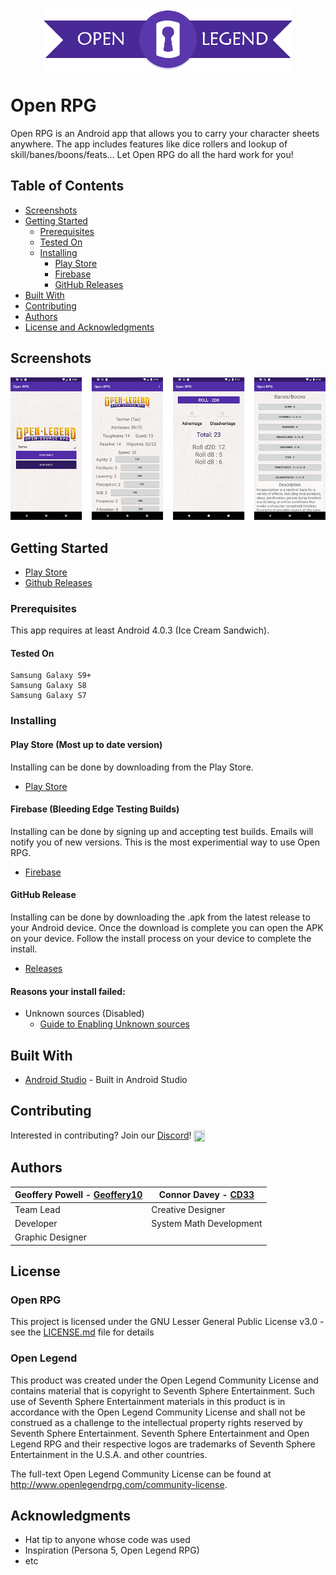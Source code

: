 <p align="center">
<img align="center" width="398" height="100" src="https://github.com/Geoffery10/Mobile-RPG/blob/master/github_assets/icon_banner.jpg">
</p>

# Open RPG
Open RPG is an Android app that allows you to carry your character sheets anywhere. 
The app includes features like dice rollers and lookup of skill/banes/boons/feats... 
Let Open RPG do all the hard work for you!

## Table of Contents
* [Screenshots](#screenshots)
* [Getting Started](#getting-started)
  * [Prerequisites](#prerequisites)
  * [Tested On](#tested-on)
  * [Installing](#installing)
    * [Play Store](#play-store-most-up-to-date-version)
    * [Firebase](#firebase-bleeding-edge-testing-builds)
    * [GitHub Releases](#github-release)
* [Built With](#built-with)
* [Contributing](#contributing)  
* [Authors](#authors)
* [License and Acknowledgments](#license)

## Screenshots
![Screenshot](https://github.com/Geoffery10/Mobile-RPG/blob/master/github_assets/Screenshot_1568401566.png?raw=true)

## Getting Started

* [Play Store](https://play.google.com/store/apps/details?id=com.thecoredepository.mobile_rpg)
* [Github Releases](https://github.com/Geoffery10/Mobile-RPG/releases)

### Prerequisites

This app requires at least Android 4.0.3 (Ice Cream Sandwich).

#### Tested On
```
Samsung Galaxy S9+
Samsung Galaxy S8
Samsung Galaxy S7
```

### Installing

#### Play Store (Most up to date version)

Installing can be done by downloading from the Play Store.
* [Play Store](https://play.google.com/store/apps/details?id=com.thecoredepository.mobile_rpg)

#### Firebase (Bleeding Edge Testing Builds)
Installing can be done by signing up and accepting test builds. Emails will notify you of new versions. This is the most experimential way to use Open RPG.
* [Firebase](https://appdistribution.firebase.dev/i/B74jmJty)
  
#### GitHub Release 

Installing can be done by downloading the .apk from the latest release to your Android device. Once the download is complete you can open the APK on your device. Follow the install process on your device to complete the install. 

* [Releases](https://github.com/Geoffery10/Mobile-RPG/releases)

#### Reasons your install failed: 

* Unknown sources (Disabled)
  * [Guide to Enabling Unknown sources](https://www.cnet.com/how-to/how-to-install-apps-outside-of-google-play/)

## Built With

* [Android Studio](https://developer.android.com/studio) - Built in Android Studio

## Contributing

Interested in contributing? Join our [Discord](https://discord.gg/yh7E5S3)! <a href="https://discord.gg/yh7E5S3"><img align="center" width="18" height="18" src="https://cdn3.iconfinder.com/data/icons/popular-services-brands-vol-2/512/discord-128.png"></a>


## Authors
Geoffery Powell - [Geoffery10](https://github.com/Geoffery10) | Connor Davey - [CD33](https://github.com/connordavey33)
--------------------------------------------------------------|--------------------------------------------------------
Team Lead | Creative Designer
Developer | System Math Development
Graphic Designer | 

## License

### Open RPG
This project is licensed under the GNU Lesser General Public License v3.0 - see the [LICENSE.md](https://github.com/Geoffery10/Open-RPG/blob/master/LICENSE) file for details

### Open Legend 
This product was created under the Open Legend Community License and contains material that is copyright to Seventh Sphere Entertainment. Such use of Seventh Sphere Entertainment materials in this product is in accordance with the Open Legend Community License and shall not be construed as a challenge to the intellectual property rights reserved by Seventh Sphere Entertainment. Seventh Sphere Entertainment and Open Legend RPG and their respective logos are trademarks of Seventh Sphere Entertainment in the U.S.A. and other countries. 

The full-text Open Legend Community License can be found at http://www.openlegendrpg.com/community-license.

## Acknowledgments

* Hat tip to anyone whose code was used
* Inspiration (Persona 5, Open Legend RPG)
* etc
